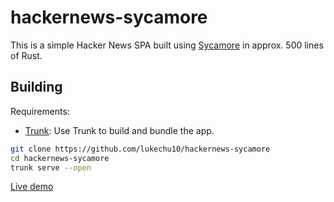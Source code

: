 # hackernews-sycamore

This is a simple Hacker News SPA built using [Sycamore](https://sycamore-rs.netlify.app) in approx.
500 lines of Rust.

## Building

Requirements:

- [Trunk](https://trunkrs.dev): Use Trunk to build and bundle the app.

```sh
git clone https://github.com/lukechu10/hackernews-sycamore
cd hackernews-sycamore
trunk serve --open
```

[Live demo](https://lukechu10.github.io/hackernews-sycamore/)
